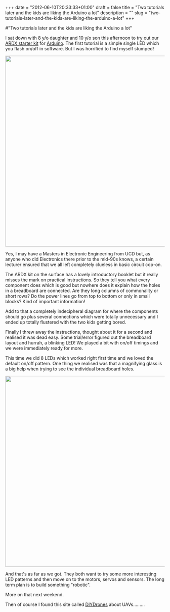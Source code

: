 +++
date = "2012-06-10T20:33:33+01:00"
draft = false
title = "Two tutorials later and the kids are liking the Arduino a lot"
description = ""
slug = "two-tutorials-later-and-the-kids-are-liking-the-arduino-a-lot"
+++

#"Two tutorials later and the kids are liking the Arduino a lot"

I sat down with 8 y/o daughter and 10 y/o son this afternoon to try out our <a href="http://www.seeedstudio.com/depot/ardx-the-starter-kit-for-arduino-p-1153.html?cPath=138">ARDX starter kit</a> for <a href="http://arduino.cc/">Arduino</a>. The first tutorial is a simple single LED which you flash on/off in software. But I was horrified to find myself stumped!

<a href="https://s3-eu-west-1.amazonaws.com/conoroneill.net/wp-content/uploads/2012/06/ardx01.jpg"><img class="alignnone size-full wp-image-756" title="ardx01" src="https://s3-eu-west-1.amazonaws.com/conoroneill.net/wp-content/uploads/2012/06/ardx01.jpg" alt="" width="800" height="600" /></a>

Yes, I may have a Masters in Electronic Engineering from UCD but, as anyone who did Electronics there prior to the mid-90s knows, a certain lecturer ensured that we all left completely clueless in basic circuit cop-on.

The ARDX kit on the surface has a lovely introductory booklet but it really misses the mark on practical instructions. So they tell you what every component does which is good but nowhere does it explain how the holes in a breadboard are connected. Are they long columns of commonality or short rows? Do the power lines go from top to bottom or only in small blocks? Kind of important information!

Add to that a completely indecipheral diagram for where the components should go plus several connections which were totally unnecessary and I ended up totally flustered with the two kids getting bored.

Finally I threw away the instructions, thought about it for a second and realised it was dead easy. Some trial/error figured out the breadboard layout and hurrah, a blinking LED! We played a bit with on/off timings and we were immediately ready for more.

This time we did 8 LEDs which worked right first time and we loved the default on/off pattern. One thing we realised was that a magnifying glass is a big help when trying to see the individual breadboard holes.

<a href="https://s3-eu-west-1.amazonaws.com/conoroneill.net/wp-content/uploads/2012/06/ardx02.jpg"><img class="alignnone size-full wp-image-757" title="ardx02" src="https://s3-eu-west-1.amazonaws.com/conoroneill.net/wp-content/uploads/2012/06/ardx02.jpg" alt="" width="800" height="600" /></a>

And that's as far as we got. They both want to try some more interesting LED patterns and then move on to the motors, servos and sensors. The long term plan is to build something "robotic".

More on that next weekend.

Then of course I found this site called <a href="http://diydrones.com/">DIYDrones</a> about UAVs.........